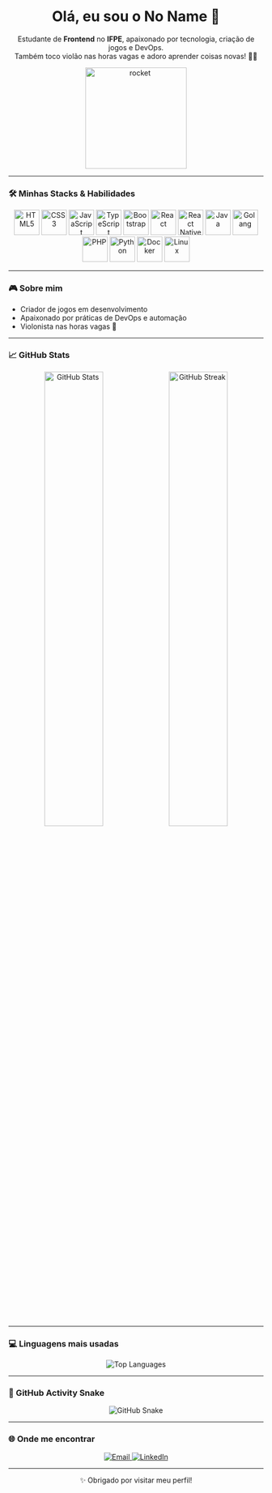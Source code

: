 <h1 align="center">
  Olá, eu sou o No Name 👋
</h1>
<p align="center">
  Estudante de <strong>Frontend</strong> no <strong>IFPE</strong>, apaixonado por tecnologia, criação de jogos e DevOps.<br>
  Também toco violão nas horas vagas e adoro aprender coisas novas! 🎸🚀
</p>

<p align="center">
  <img src="https://media.giphy.com/media/3o7TKtnuHOHHUjR38Y/giphy.gif" width="200" alt="rocket" />
</p>

---

### 🛠️ Minhas Stacks & Habilidades

<p align="center">
  <img src="https://cdn.jsdelivr.net/gh/devicons/devicon/icons/html5/html5-original.svg" width="50" title="HTML5" />
  <img src="https://cdn.jsdelivr.net/gh/devicons/devicon/icons/css3/css3-original.svg" width="50" title="CSS3" />
  <img src="https://cdn.jsdelivr.net/gh/devicons/devicon/icons/javascript/javascript-original.svg" width="50" title="JavaScript" />
  <img src="https://cdn.jsdelivr.net/gh/devicons/devicon/icons/typescript/typescript-original.svg" width="50" title="TypeScript" />
  <img src="https://cdn.jsdelivr.net/gh/devicons/devicon/icons/bootstrap/bootstrap-original.svg" width="50" title="Bootstrap" />
  <img src="https://cdn.jsdelivr.net/gh/devicons/devicon/icons/react/react-original.svg" width="50" title="React" />
  <img src="https://cdn.jsdelivr.net/gh/devicons/devicon/icons/react/react-original.svg" width="50" title="React Native" />
  <img src="https://cdn.jsdelivr.net/gh/devicons/devicon/icons/java/java-original.svg" width="50" title="Java" />
  <img src="https://cdn.jsdelivr.net/gh/devicons/devicon/icons/go/go-original.svg" width="50" title="Golang" />
  <img src="https://cdn.jsdelivr.net/gh/devicons/devicon/icons/php/php-original.svg" width="50" title="PHP" />
  <img src="https://cdn.jsdelivr.net/gh/devicons/devicon/icons/python/python-original.svg" width="50" title="Python" />
  <img src="https://cdn.jsdelivr.net/gh/devicons/devicon/icons/docker/docker-original.svg" width="50" title="Docker" />
  <img src="https://cdn.jsdelivr.net/gh/devicons/devicon/icons/linux/linux-original.svg" width="50" title="Linux" />
</p>

---

### 🎮 Sobre mim

- Criador de jogos em desenvolvimento
- Apaixonado por práticas de DevOps e automação
- Violonista nas horas vagas 🎸

---

### 📈 GitHub Stats

<p align="center">
  <img src="https://github-readme-stats.vercel.app/api?username=seu-usuario&show_icons=true&theme=radical" alt="GitHub Stats" width="48%" />
  <img src="https://github-readme-streak-stats.herokuapp.com/?user=seu-usuario&theme=radical" alt="GitHub Streak" width="48%" />
</p>

---

### 💻 Linguagens mais usadas

<p align="center">
  <img src="https://github-readme-stats.vercel.app/api/top-langs/?username=seu-usuario&layout=compact&theme=radical" alt="Top Languages" />
</p>

---

### 🐍 GitHub Activity Snake

<p align="center">
  <img src="https://github-readme-snake.vercel.app/api?user=seu-usuario&theme=dark" alt="GitHub Snake" />
</p>

---

### 🌐 Onde me encontrar

<p align="center">
  <a href="mailto:seuemail@example.com">
    <img src="https://img.shields.io/badge/-Email-%23333?style=for-the-badge&logo=gmail&logoColor=white" alt="Email" />
  </a>
  <a href="https://www.linkedin.com/in/seulinkedin/">
    <img src="https://img.shields.io/badge/-LinkedIn-0077B5?style=for-the-badge&logo=linkedin&logoColor=white" alt="LinkedIn" />
  </a>
</p>

---

<p align="center">
  ✨ Obrigado por visitar meu perfil!
</p>
